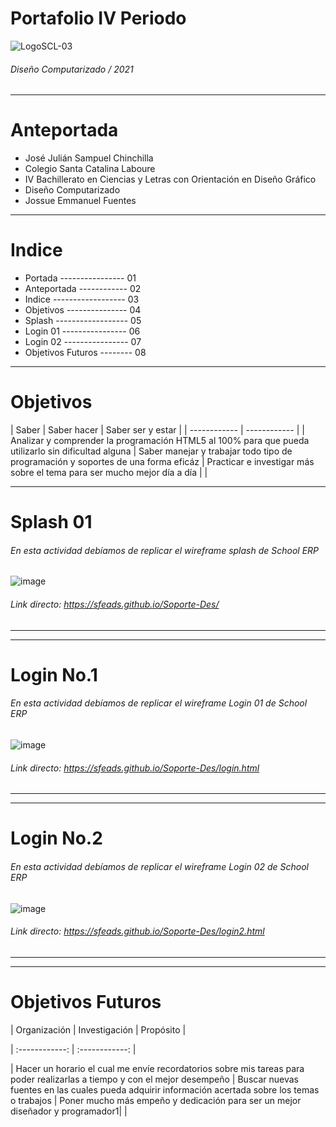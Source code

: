 # Portafolio IV Periodo
![LogoSCL-03](https://user-images.githubusercontent.com/79545684/136442656-028bee53-2960-4980-b905-594f143bfbb2.png)
###### Diseño Computarizado / 2021


------------

# Anteportada
- José Julián Sampuel Chinchilla
- Colegio Santa Catalina Laboure
- IV Bachillerato en Ciencias y Letras con Orientación en Diseño Gráfico
- Diseño Computarizado
- Jossue Emmanuel Fuentes

------------

# Indice

- Portada ---------------- 01
- Anteportada ------------ 02
- Indice ------------------ 03
- Objetivos --------------- 04
- Splash ------------------ 05
- Login 01 ---------------- 06
- Login 02 ---------------- 07
- Objetivos Futuros -------- 08


------------

# Objetivos
|  Saber | Saber hacer  | Saber ser y estar |
| ------------ | ------------ |
|  Analizar y comprender la programación HTML5 al 100% para que pueda utilizarlo sin dificultad alguna | Saber manejar y trabajar todo tipo de programación y soportes de una forma eficáz    | Practicar e investigar más sobre el tema para ser mucho mejor día a día | |


------------

# Splash 01

###### En esta actividad debíamos de replicar el wireframe splash de School ERP

![image](https://user-images.githubusercontent.com/79545684/136429544-f128532b-1102-48b7-adf4-9ebccbab3f9c.png)
###### Link directo: https://sfeads.github.io/Soporte-Des/


------------


------------

# Login No.1

###### En esta actividad debíamos de replicar el wireframe Login 01 de School ERP


![image](https://user-images.githubusercontent.com/79545684/136429745-b2140ee0-3a45-4f14-8966-05cb09535abb.png)
###### Link directo: https://sfeads.github.io/Soporte-Des/login.html

------------


------------

# Login No.2

###### En esta actividad debíamos de replicar el wireframe Login 02 de School ERP

![image](https://user-images.githubusercontent.com/79545684/136431470-58ef703d-60ca-42b2-b3ef-fa049f178b0f.png)
###### Link directo: https://sfeads.github.io/Soporte-Des/login2.html

------------


------------

# Objetivos Futuros
| Organización  |  Investigación | Propósito |


| :------------: | :------------: |


| Hacer un horario el cual me envíe recordatorios sobre mis tareas para poder realizarlas a tiempo y con el mejor desempeño  | Buscar nuevas fuentes en las cuales pueda adquirir información acertada sobre los temas o trabajos | Poner mucho más empeño y dedicación para ser un mejor diseñador y programador1| |


